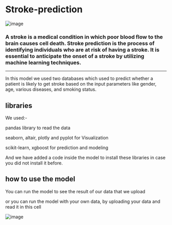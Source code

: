 # Stroke-prediction

![image](https://github.com/osama-alani/Stroke-prediction/assets/133378136/902e8de9-8132-496a-a603-1e8f6af1b112)

### A stroke is a medical condition in which poor blood flow to the brain causes cell death. Stroke prediction is the process of identifying individuals who are at risk of having a stroke. It is essential to anticipate the onset of a stroke by utilizing machine learning techniques.
---------------------
In this model we used two databases which  used to predict whether a patient is likely to get stroke based on the input parameters like gender, age, various diseases, and smoking status.


## libraries

We used:-

pandas library to read the data

seaborn, altair, plotly and pyplot for Visualization

scikit-learn, xgboost for prediction and modeling

And we have added a code inside the model to install these libraries in case you did not install it before.

## how to use the model

You can run the model to see the result of our data that we upload

or you can run the model with your own data, by uploading your data and read it in this cell 

![image](https://github.com/osama-alani/Stroke-prediction/assets/133378136/d54ccb64-6eaa-45af-9254-91f0c9248299)
